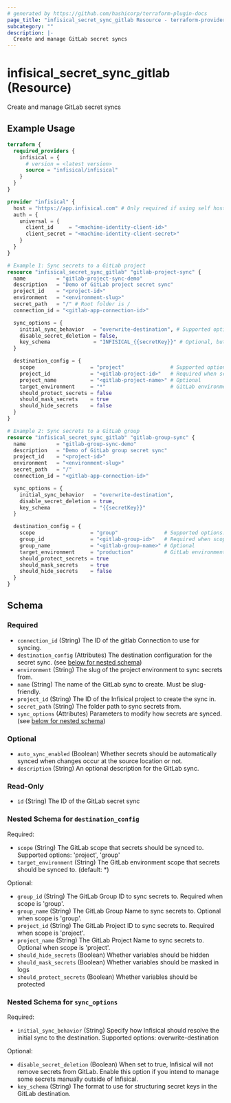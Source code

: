 ```yaml
---
# generated by https://github.com/hashicorp/terraform-plugin-docs
page_title: "infisical_secret_sync_gitlab Resource - terraform-provider-infisical"
subcategory: ""
description: |-
  Create and manage GitLab secret syncs
---
```


# infisical_secret_sync_gitlab (Resource)

Create and manage GitLab secret syncs

## Example Usage

```terraform
terraform {
  required_providers {
    infisical = {
      # version = <latest version>
      source = "infisical/infisical"
    }
  }
}

provider "infisical" {
  host = "https://app.infisical.com" # Only required if using self hosted instance of Infisical, default is https://app.infisical.com
  auth = {
    universal = {
      client_id     = "<machine-identity-client-id>"
      client_secret = "<machine-identity-client-secret>"
    }
  }
}

# Example 1: Sync secrets to a GitLab project
resource "infisical_secret_sync_gitlab" "gitlab-project-sync" {
  name          = "gitlab-project-sync-demo"
  description   = "Demo of GitLab project secret sync"
  project_id    = "<project-id>"
  environment   = "<environment-slug>"
  secret_path   = "/" # Root folder is /
  connection_id = "<gitlab-app-connection-id>"

  sync_options = {
    initial_sync_behavior   = "overwrite-destination", # Supported options: overwrite-destination
    disable_secret_deletion = false,
    key_schema              = "INFISICAL_{{secretKey}}" # Optional, but recommended
  }

  destination_config = {
    scope                  = "project"               # Supported options: project|group
    project_id             = "<gitlab-project-id>"   # Required when scope is "project"
    project_name           = "<gitlab-project-name>" # Optional
    target_environment     = "*"                     # GitLab environment scope
    should_protect_secrets = false
    should_mask_secrets    = true
    should_hide_secrets    = false
  }
}

# Example 2: Sync secrets to a GitLab group
resource "infisical_secret_sync_gitlab" "gitlab-group-sync" {
  name          = "gitlab-group-sync-demo"
  description   = "Demo of GitLab group secret sync"
  project_id    = "<project-id>"
  environment   = "<environment-slug>"
  secret_path   = "/"
  connection_id = "<gitlab-app-connection-id>"

  sync_options = {
    initial_sync_behavior   = "overwrite-destination",
    disable_secret_deletion = true,
    key_schema              = "{{secretKey}}"
  }

  destination_config = {
    scope                  = "group"               # Supported options: project|group
    group_id               = "<gitlab-group-id>"   # Required when scope is "group"
    group_name             = "<gitlab-group-name>" # Optional
    target_environment     = "production"          # GitLab environment scope
    should_protect_secrets = true
    should_mask_secrets    = true
    should_hide_secrets    = false
  }
}
```

<!-- schema generated by tfplugindocs -->
## Schema

### Required

- `connection_id` (String) The ID of the gitlab Connection to use for syncing.
- `destination_config` (Attributes) The destination configuration for the secret sync. (see [below for nested schema](#nestedatt--destination_config))
- `environment` (String) The slug of the project environment to sync secrets from.
- `name` (String) The name of the GitLab sync to create. Must be slug-friendly.
- `project_id` (String) The ID of the Infisical project to create the sync in.
- `secret_path` (String) The folder path to sync secrets from.
- `sync_options` (Attributes) Parameters to modify how secrets are synced. (see [below for nested schema](#nestedatt--sync_options))

### Optional

- `auto_sync_enabled` (Boolean) Whether secrets should be automatically synced when changes occur at the source location or not.
- `description` (String) An optional description for the GitLab sync.

### Read-Only

- `id` (String) The ID of the GitLab secret sync

<a id="nestedatt--destination_config"></a>
### Nested Schema for `destination_config`

Required:

- `scope` (String) The GitLab scope that secrets should be synced to. Supported options: 'project', 'group'
- `target_environment` (String) The GitLab environment scope that secrets should be synced to. (default: *)

Optional:

- `group_id` (String) The GitLab Group ID to sync secrets to. Required when scope is 'group'.
- `group_name` (String) The GitLab Group Name to sync secrets to. Optional when scope is 'group'.
- `project_id` (String) The GitLab Project ID to sync secrets to. Required when scope is 'project'.
- `project_name` (String) The GitLab Project Name to sync secrets to. Optional when scope is 'project'.
- `should_hide_secrets` (Boolean) Whether variables should be hidden
- `should_mask_secrets` (Boolean) Whether variables should be masked in logs
- `should_protect_secrets` (Boolean) Whether variables should be protected


<a id="nestedatt--sync_options"></a>
### Nested Schema for `sync_options`

Required:

- `initial_sync_behavior` (String) Specify how Infisical should resolve the initial sync to the destination. Supported options: overwrite-destination

Optional:

- `disable_secret_deletion` (Boolean) When set to true, Infisical will not remove secrets from GitLab. Enable this option if you intend to manage some secrets manually outside of Infisical.
- `key_schema` (String) The format to use for structuring secret keys in the GitLab destination.
